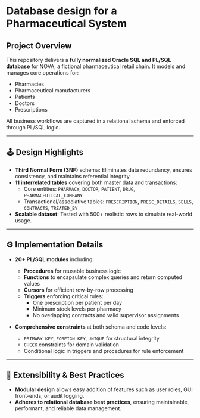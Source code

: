 # Database design for a Pharmaceutical System
## Project Overview

This repository delivers a **fully normalized Oracle SQL and PL/SQL database** for NOVA, a fictional pharmaceutical retail chain. It models and manages core operations for:

- Pharmacies  
- Pharmaceutical manufacturers  
- Patients  
- Doctors  
- Prescriptions  

All business workflows are captured in a relational schema and enforced through PL/SQL logic.

---

## 🕹️ Design Highlights

- **Third Normal Form (3NF)** schema: Eliminates data redundancy, ensures consistency, and maintains referential integrity.  
- **11 interrelated tables** covering both master data and transactions:  
  - Core entities: `PHARMACY`, `DOCTOR`, `PATIENT`, `DRUG`, `PHARMACEUTICAL_COMPANY`  
  - Transactional/associative tables: `PRESCRIPTION`, `PRESC_DETAILS`, `SELLS`, `CONTRACTS`, `TREATED_BY`  
- **Scalable dataset**: Tested with 500+ realistic rows to simulate real-world usage.

---

## ⚙️ Implementation Details

- **20+ PL/SQL modules** including:  
  - **Procedures** for reusable business logic  
  - **Functions** to encapsulate complex queries and return computed values  
  - **Cursors** for efficient row-by-row processing  
  - **Triggers** enforcing critical rules:
    - One prescription per patient per day  
    - Minimum stock levels per pharmacy  
    - No overlapping contracts and valid supervisor assignments  

- **Comprehensive constraints** at both schema and code levels:  
  - `PRIMARY KEY`, `FOREIGN KEY`, `UNIQUE` for structural integrity  
  - `CHECK` constraints for domain validation  
  - Conditional logic in triggers and procedures for rule enforcement  

---

## 🔮 Extensibility & Best Practices

- **Modular design** allows easy addition of features such as user roles, GUI front-ends, or audit logging.  
- **Adheres to relational database best practices**, ensuring maintainable, performant, and reliable data management.  


